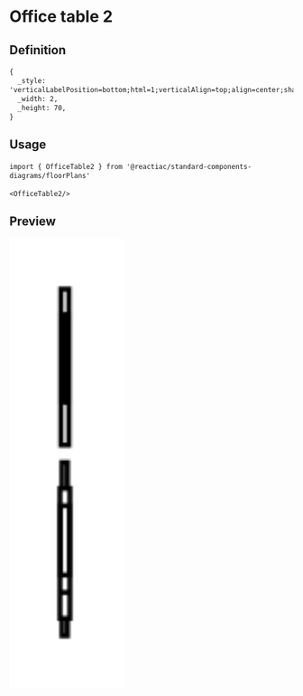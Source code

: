 # Office table 2

## Definition

```
{
  _style: 'verticalLabelPosition=bottom;html=1;verticalAlign=top;align=center;shape=mxgraph.floorplan.workstation;shadow=0;flipV=1;',
  _width: 2,
  _height: 70,
}
```

## Usage

```
import { OfficeTable2 } from '@reactiac/standard-components-diagrams/floorPlans'

<OfficeTable2/>
```

## Preview

<img src="./office-table-2.png" width="200"/>
